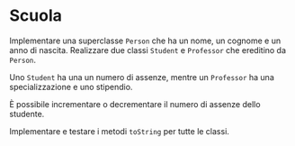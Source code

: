 # Scuola

Implementare una superclasse `Person` che ha un nome, un cognome e un anno di nascita.
Realizzare due classi `Student` e `Professor` che ereditino da `Person`.

Uno `Student` ha una un numero di assenze, mentre un `Professor` ha una specializzazione e uno stipendio.

È possibile incrementare o decrementare il numero di assenze dello studente.

Implementare e testare i metodi `toString` per tutte le classi.
